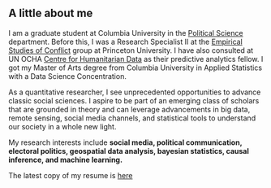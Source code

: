 <h2> A little about me </h2>

I am a graduate student at Columbia University in the [Political Science](https://polisci.columbia.edu/content/manu-singh) department. Before this, I was a Research Specialist II at the [Empirical Studies of Conflict](https://esoc.princeton.edu/) group at Princeton University. I have also consulted at UN OCHA [Centre for Humanitarian Data](https://data.humdata.org/) as their predictive analytics fellow. I got my Master of Arts degree from Columbia University in Applied Statistics with a Data Science Concentration.  

As a quantitative researcher, I see unprecedented opportunities to advance classic social sciences. I aspire to be part of an emerging class of scholars that are grounded in theory and can leverage advancements in big data, remote sensing, social media channels, and statistical tools to understand our society in a whole new light.

My research interests include **social media, political communication, electoral politics, geospatial data analysis, bayesian statistics, causal inference, and machine learning.**

The latest copy of my resume is [here](https://github.com/manusingh3/manusingh3.github.io/blob/b09f0dada768aa1f0c7d51f37fc8b814bb51bc72/resume_MS_2022.pdf)

